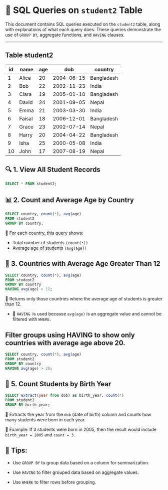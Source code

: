 # 📘 SQL Queries on `student2` Table

This document contains SQL queries executed on the `student2` table, along with
explanations of what each query does. These queries demonstrate the use of
`GROUP BY`, aggregate functions, and `HAVING` clauses.

---

## Table student2

| id  | name   | age | dob        | country    |
| --- | ------ | --- | ---------- | ---------- |
| 1   | Alice  | 20  | 2004-06-15 | Bangladesh |
| 2   | Bob    | 22  | 2002-11-23 | India      |
| 3   | Clara  | 19  | 2005-01-10 | Bangladesh |
| 4   | David  | 24  | 2001-09-05 | Nepal      |
| 5   | Emma   | 21  | 2003-03-30 | India      |
| 6   | Faisal | 18  | 2006-12-01 | Bangladesh |
| 7   | Grace  | 23  | 2002-07-14 | Nepal      |
| 8   | Harry  | 20  | 2004-04-22 | Bangladesh |
| 9   | Isha   | 25  | 2000-05-08 | India      |
| 10  | John   | 17  | 2007-08-19 | Nepal      |

## 🔍 1. View All Student Records

```sql
SELECT * FROM student2;
```

## 📊 2. Count and Average Age by Country

```sql
SELECT country, count(*), avg(age)
FROM student2
GROUP BY country;
```

🔸 For each country, this query shows:

- Total number of students `(count(*))`
- Average age of students `(avg(age))`

## 🧮 3. Countries with Average Age Greater Than 12

```sql
SELECT country, count(*), avg(age)
FROM student2
GROUP BY country
HAVING avg(age) > 12;
```

🔸 Returns only those countries where the average age of students is greater
than 12.

- 📝 `HAVING `is used because `avg(age)` is an aggregate value and cannot be
  filtered with `WHERE`.

## Filter groups using HAVING to show only countries with average age above 20.

```sql
SELECT country, count(*), avg(age)
FROM student2
GROUP BY country
HAVING avg(age) > 20;
```

## 📅 5. Count Students by Birth Year

```sql
SELECT extract(year from dob) as birth_year, count(*)
FROM student2
GROUP BY birth_year;
```

🔸 Extracts the year from the `dob` (date of birth) column and counts how many
students were born in each year.

📌 Example: If 3 students were born in 2005, then the result would include
`birth_year = 2005` and `count = 3`.

## 📌 Tips:

- Use `GROUP BY` to group data based on a column for summarization.

- Use `HAVING` to filter grouped data based on aggregate values.

- Use `WHERE` to filter rows before grouping.
